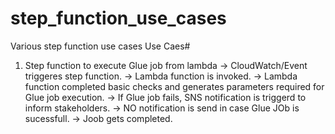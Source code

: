# step_function_use_cases
Various step function use cases
Use Caes#
1. Step function to execute Glue job from lambda
  -> CloudWatch/Event triggeres step function.
  -> Lambda function is invoked.
  -> Lambda function completed basic checks and generates parameters required for Glue job execution.
  -> If Glue job fails, SNS notification is triggerd to inform stakeholders.
  -> NO notification is send in case Glue JOb is sucessfull.
  -> Joob gets completed.
